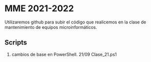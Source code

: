 # MME 2021-2022

Utilizaremos github para subir el código que realicemos en la clase de mantenimiento de equipos microinformáticos.

## Scripts

1. cambios de base en PowerShell. 21/09 Clase_21.ps1
